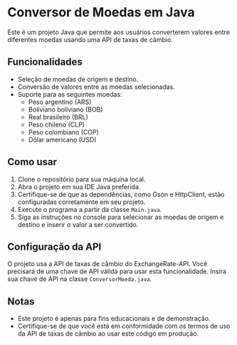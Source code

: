 # Conversor de Moedas em Java

Este é um projeto Java que permite aos usuários converterem valores entre diferentes moedas usando uma API de taxas de câmbio.

## Funcionalidades

- Seleção de moedas de origem e destino.
- Conversão de valores entre as moedas selecionadas.
- Suporte para as seguintes moedas:
  - Peso argentino (ARS)
  - Boliviano boliviano (BOB)
  - Real brasileiro (BRL)
  - Peso chileno (CLP)
  - Peso colombiano (COP)
  - Dólar americano (USD)

## Como usar

1. Clone o repositório para sua máquina local.
2. Abra o projeto em sua IDE Java preferida.
3. Certifique-se de que as dependências, como Gson e HttpClient, estão configuradas corretamente em seu projeto.
4. Execute o programa a partir da classe `Main.java`.
5. Siga as instruções no console para selecionar as moedas de origem e destino e inserir o valor a ser convertido.

## Configuração da API

O projeto usa a API de taxas de câmbio do ExchangeRate-API. Você precisará de uma chave de API válida para usar esta funcionalidade. Insira sua chave de API na classe `ConversorMoeda.java`.

## Notas

- Este projeto é apenas para fins educacionais e de demonstração.
- Certifique-se de que você está em conformidade com os termos de uso da API de taxas de câmbio ao usar este código em produção.
